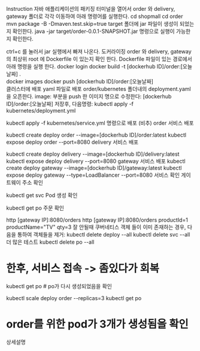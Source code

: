 Instruction
자바 애플리케이션의 패키징
터미널을 열어서 order 와 delivery, gateway 폴더로 각각 이동하여 아래 명령어를 실행한다.
cd shopmall
cd order
mvn package -B -Dmaven.test.skip=true
target 폴더에 jar 파일이 생성이 되었는지 확인한다.
java -jar target/order-0.0.1-SNAPSHOT.jar
명령으로 실행이 가능한지 확인한다.

ctrl+c 를 눌러서 jar 실행에서 빠져 나온다.
도커라이징
order 와 delivery, gateway 의 최상위 root 에 Dockerfile 이 있는지 확인 한다.
Dockerfile 파일이 있는 경로에서 아래 명령을 실행 한다.
 docker login
 docker build -t [dockerhub ID]/order:[오늘날짜] .     
 docker images
 docker push [dockerhub ID]/order:[오늘날짜]  
클러스터에 배포
yaml 파일로 배포
order/kubernetes 폴더내의 deployment.yaml을 오픈한다.
image: 부분을 push 한 이미지 명으로 수정한다: [dockerhub ID]/order:[오늘날짜]
저장후, 다음명령:
kubectl apply -f kubernetes/deployment.yml

kubectl apply -f kubernetes/service.yml
명령으로 배포 (비추)
order 서비스 배포

kubectl create deploy order --image=[dockerhub ID]/order:latest
kubectl expose deploy order --port=8080
delivery 서비스 배포

kubectl create deploy delivery --image=[dockerhub ID]/delivery:latest
kubectl expose deploy delivery --port=8080
gateway 서비스 배포
kubectl create deploy gateway --image=[dockerhub ID]/gateway:latest
kubectl expose deploy gateway --type=LoadBalancer --port=8080
서비스 확인
게이트웨이 주소 확인

kubectl get svc
Pod 생성 확인

kubectl get po
주문 확인

http [gateway IP]:8080/orders
http [gateway IP]:8080/orders productId=1 productName="TV" qty=3
잘 안될때
쿠버네티스 객체 들이 이미 존재하는 경우, 다음을 통하여 객체들을 제거:
kubectl delete deploy --all
kubectl delete svc --all
더 많은 테스트
kubectl delete po --all
# 한후, 서비스 접속 -> 좀있다가 회복
kubectl get po   # po가 다시 생성되었음을 확인

kubectl scale deploy order --replicas=3
kubectl get po 
# order를 위한 pod가 3개가 생성됨을 확인
상세설명
